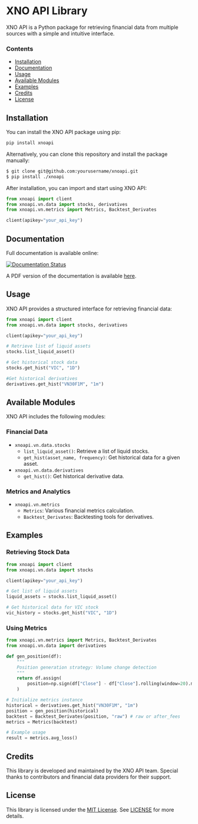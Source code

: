 # XNO API Library

XNO API is a Python package for retrieving financial data from multiple sources with a simple and intuitive interface.

### Contents

- [Installation](#installation)
- [Documentation](#documentation)
- [Usage](#usage)
- [Available Modules](#available-modules)
- [Examples](#examples)
- [Credits](#credits)
- [License](#license)

## Installation

You can install the XNO API package using pip:

```sh
pip install xnoapi
```

Alternatively, you can clone this repository and install the package manually:

```sh
$ git clone git@github.com:yourusername/xnoapi.git
$ pip install ./xnoapi
```

After installation, you can import and start using XNO API:

```python
from xnoapi import client
from xnoapi.vn.data import stocks, derivatives
from xnoapi.vn.metrics import Metrics, Backtest_Derivates

client(apikey="your_api_key")
```

## Documentation

Full documentation is available online:

[![Documentation Status](https://readthedocs.org/projects/xnoapi/badge/?version=latest)](https://xnoapi.readthedocs.io/en/latest/?badge=latest)

A PDF version of the documentation is available [here](https://buildmedia.readthedocs.org/media/pdf/xnoapi/latest/xnoapi.pdf).

## Usage

XNO API provides a structured interface for retrieving financial data:

```python
from xnoapi import client
from xnoapi.vn.data import stocks, derivatives

client(apikey="your_api_key")

# Retrieve list of liquid assets
stocks.list_liquid_asset()

# Get historical stock data
stocks.get_hist("VIC", "1D")

#Get historical derivatives
derivatives.get_hist("VN30F1M", "1m")
```

## Available Modules

XNO API includes the following modules:

### **Financial Data**

- `xnoapi.vn.data.stocks`
  - `list_liquid_asset()`: Retrieve a list of liquid stocks.
  - `get_hist(asset_name, frequency)`: Get historical data for a given asset.
- `xnoapi.vn.data.derivatives`
  - `get_hist()`: Get historical derivative data.

### **Metrics and Analytics**

- `xnoapi.vn.metrics`
  - `Metrics`: Various financial metrics calculation.
  - `Backtest_Derivates`: Backtesting tools for derivatives.

## Examples

### **Retrieving Stock Data**

```python
from xnoapi import client
from xnoapi.vn.data import stocks

client(apikey="your_api_key")

# Get list of liquid assets
liquid_assets = stocks.list_liquid_asset()

# Get historical data for VIC stock
vic_history = stocks.get_hist("VIC", "1D")
```

### **Using Metrics**

```python
from xnoapi.vn.metrics import Metrics, Backtest_Derivates
from xnoapi.vn.data import derivatives

def gen_position(df):
    """
    Position generation strategy: Volume change detection
    """
    return df.assign(
        position=np.sign(df["Close"] - df["Close"].rolling(window=20).median())
    )

# Initialize metrics instance
historical = derivatives.get_hist("VN30F1M", "1m")
position = gen_position(historical)
backtest = Backtest_Derivates(position, "raw") # raw or after_fees
metrics = Metrics(backtest)

# Example usage
result = metrics.avg_loss()
```

## Credits

This library is developed and maintained by the XNO API team. Special thanks to contributors and financial data providers for their support.

## License

This library is licensed under the [MIT License](https://choosealicense.com/licenses/mit/). See [LICENSE](https://github.com/xnoproject/xnoapi/blob/main/LISENCE) for more details.

